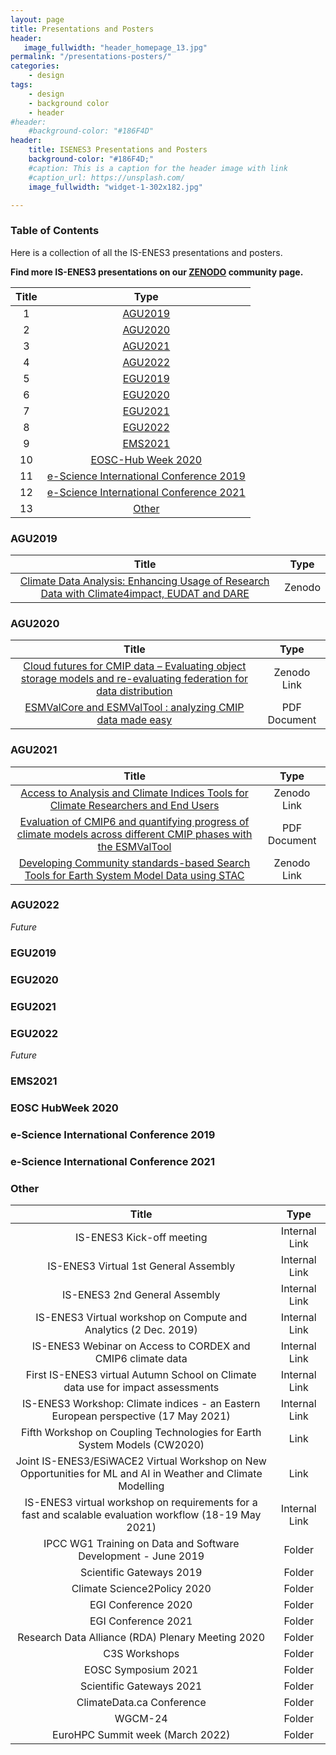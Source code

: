 ```yaml
---
layout: page
title: Presentations and Posters
header:
   image_fullwidth: "header_homepage_13.jpg"
permalink: "/presentations-posters/"
categories:
    - design
tags:
    - design
    - background color
    - header
#header:
    #background-color: "#186F4D"
header:
    title: ISENES3 Presentations and Posters
    background-color: "#186F4D;"
    #caption: This is a caption for the header image with link
    #caption_url: https://unsplash.com/
    image_fullwidth: "widget-1-302x182.jpg"

---
```


### Table of Contents

Here is a collection of all the IS-ENES3 presentations and posters.

**Find more IS-ENES3 presentations on our [ZENODO](https://zenodo.org/communities/is-enes3/?page=1&size=20) community page.**

Title | Type
:----:|:----:
1 | [AGU2019](#agu2019)
2 | [AGU2020](#agu2020)
3 | [AGU2021](#agu2021)
4 | [AGU2022](#agu2022)
5 | [EGU2019](#egu2019)
6 | [EGU2020](#egu2020)
7 | [EGU2021](#egu2021)
8 | [EGU2022](#egu2022)
9 | [EMS2021](#ems2021)
10 | [EOSC-Hub Week 2020](#eosc-hubweek-2020)
11 | [e-Science International Conference 2019](#e-science-international-conference-2019)
12 | [e-Science International Conference 2021](#e-science-international-conference-2021)
13 | [Other](#other)

### AGU2019

Title | Type
:----:|:----:
[Climate Data Analysis: Enhancing Usage of Research Data with Climate4impact, EUDAT and DARE](https://zenodo.org/record/3585160#.YkwidSbTVD-) | Zenodo


### AGU2020

Title | Type
:----:|:----:
[Cloud futures for CMIP data – Evaluating object storage models and re-evaluating federation for data distribution](https://zenodo.org/record/4670017#.YkwjbCbTVD9) | Zenodo Link
[ESMValCore and ESMValTool : analyzing CMIP data made easy](https://raw.githubusercontent.com/valeriupredoi/valeriupredoi.github.io/master/pdf_documents/Hassler_ESMValTool_AGU2020_FINAL_novoice.pdf) | PDF Document

### AGU2021

Title | Type
:----:|:----:
[Access to Analysis and Climate Indices Tools for Climate Researchers and End Users](https://zenodo.org/record/5907026#.YkwlxibTVD9) | Zenodo Link
[Evaluation of CMIP6 and quantifying progress of climate models across different CMIP phases with the ESMValTool](https://raw.githubusercontent.com/valeriupredoi/valeriupredoi.github.io/master/pdf_documents/AGU2021_ESMValTool_Bock_v3.pdf) | PDF Document
[Developing Community standards-based Search Tools for Earth System Model Data using STAC](https://zenodo.org/record/5930282#.Ykwl7SbTVD9) | Zenodo Link

### AGU2022
*Future*

### EGU2019

### EGU2020

### EGU2021

### EGU2022
*Future*

### EMS2021

### EOSC HubWeek 2020 

### e-Science International Conference 2019

### e-Science International Conference 2021

### Other

Title | Type
:----:|:----:
IS-ENES3 Kick-off meeting | Internal Link
IS-ENES3 Virtual 1st General Assembly | Internal Link
IS-ENES3 2nd General Assembly | Internal Link
IS-ENES3 Virtual workshop on Compute and Analytics (2 Dec. 2019) | Internal Link
IS-ENES3 Webinar on Access to CORDEX and CMIP6 climate data | Internal Link
First IS-ENES3 virtual Autumn School on Climate data use for impact assessments | Internal Link
IS-ENES3 Workshop: Climate indices - an Eastern European perspective (17 May 2021) | Internal Link
Fifth Workshop on Coupling Technologies for Earth System Models (CW2020) | Link
Joint IS-ENES3/ESiWACE2 Virtual Workshop on New Opportunities for ML and AI in Weather and Climate Modelling | Link
IS-ENES3 virtual workshop on requirements for a fast and scalable evaluation workflow (18-19 May 2021) | Internal Link
IPCC WG1 Training on Data and Software Development - June 2019 | Folder
Scientific Gateways 2019 | Folder
Climate Science2Policy 2020 | Folder
EGI Conference 2020 | Folder
EGI Conference 2021 | Folder
Research Data Alliance (RDA) Plenary Meeting 2020 | Folder
C3S Workshops | Folder
EOSC Symposium 2021 | Folder
Scientific Gateways 2021 | Folder
ClimateData.ca Conference | Folder
WGCM-24 | Folder
EuroHPC Summit week (March 2022) | Folder

